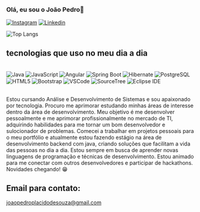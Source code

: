
### Olá, eu sou o João Pedro👋

[![Instagram](https://img.shields.io/badge/Instagram-E4405F?style=for-the-badge&logo=instagram&logoColor=white)](https://www.instagram.com/jp_placido/)
[![Linkedin](https://img.shields.io/badge/LinkedIn-0077B5?style=for-the-badge&logo=linkedin&logoColor=white)](https://www.linkedin.com/in/joao-pedro-placido-de-souza-43953928a/)

![Top Langs](https://github-readme-stats.vercel.app/api/top-langs/?username=placido019&hide_progress=true)

## tecnologias que uso no meu dia a dia

<div style="display: inline_block"><br/>
<img align="center" alt="Java" src="https://img.shields.io/badge/Java-F7DF1E?style=for-the-badge&logo=java&logoColor=white" />
 <img align="center" alt="JavaScript" src="https://img.shields.io/badge/JavaScript-F7DF1E?style=for-the-badge&logo=javascript&logoColor=black" />
<img align="center" alt="Angular" src="https://img.shields.io/badge/Angular-DD0031?style=for-the-badge&logo=angular&logoColor=white" />
 <img align="center" alt="Spring Boot" src="https://img.shields.io/badge/Spring%20Boot-6DB33F?style=for-the-badge&logo=springboot&logoColor=white" />
<img align="center" alt="Hibernate" src="https://img.shields.io/badge/Hibernate-59666C?style=for-the-badge&logo=hibernate&logoColor=white" />
<img align="center" alt="PostgreSQL" src="https://img.shields.io/badge/PostgreSQL-336791?style=for-the-badge&logo=postgresql&logoColor=white" />
<img align="center" alt="HTML5" src="https://img.shields.io/badge/HTML5-E34F26?style=for-the-badge&logo=html5&logoColor=white" />
 <img align="center" alt="Bootstrap" src="https://img.shields.io/badge/Bootstrap-563D7C?style=for-the-badge&logo=bootstrap&logoColor=white" />
<img align="center" alt="VSCode" src="https://img.shields.io/badge/VSCode-007ACC?style=for-the-badge&logo=visual-studio-code&logoColor=white" />
<img align="center" alt="SourceTree" src="https://img.shields.io/badge/SourceTree-0052CC?style=for-the-badge&logo=sourcetree&logoColor=white" />
 <img align="center" alt="Eclipse IDE" src="https://img.shields.io/badge/Eclipse-2C2255?style=for-the-badge&logo=eclipse&logoColor=white" />

</div><br/>

Estou cursando Análise e Desenvolvimento de Sistemas e sou apaixonado por tecnologia. Procuro me aprimorar estudando minhas áreas de interesse dentro da área de desenvolvimento. Meu objetivo é me desenvolver pessoalmente e me aprimorar profissionalmente no mercado de TI, adquirindo habilidades para me tornar um bom desenvolvedor e sulocionador de problemas. Comecei a trabalhar em projetos pessoais para o meu portfólio e atualmente estou fazendo estágio na área de desenvolvimento backend com java, criando soluções que facilitam a vida das pessoas no dia a dia. Estou sempre em busca de aprender novas linguagens de programação e técnicas de desenvolvimento. Estou animado para me conectar com outros desenvolvedores e participar de hackathons. Novidades chegando! 😁

## Email para contato:
joaopedroplacidodesouza@gmail.com
